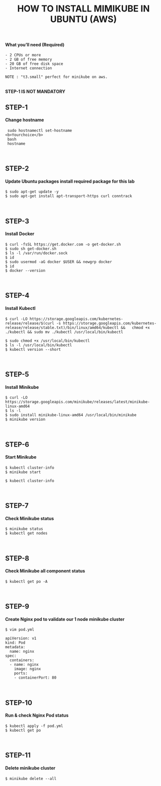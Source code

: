 
<h1 align="center">HOW TO INSTALL MIMIKUBE IN UBUNTU (AWS)</h1>

<br/>

#### What you’ll need (Required)
```
- 2 CPUs or more
- 2 GB of free memory
- 20 GB of free disk space
- Internet connection

NOTE : "t3.small" perfect for minikube on aws.
```

<br/>
<b> STEP-1 IS NOT MANDATORY</b>

## STEP-1

#### Change hostname

```
 sudo hostnamectl set-hostname
<b>Yourchoice</b>
 bash
 hostname
```

<br/>

## STEP-2
#### Update Ubuntu packages install required package for this lab
```
$ sudo apt-get update -y
$ sudo apt-get install apt-transport-https curl conntrack
```

<br/>

## STEP-3
#### Install Docker
```
$ curl -fsSL https://get.docker.com -o get-docker.sh
$ sudo sh get-docker.sh
$ ls -l /var/run/docker.sock
$ id
$ sudo usermod -aG docker $USER && newgrp docker
$ id
$ docker --version
```

<br/>

## STEP-4
#### Install Kubectl
```
$ curl -LO https://storage.googleapis.com/kubernetes-release/release/$(curl -s https://storage.googleapis.com/kubernetes-release/release/stable.txt)/bin/linux/amd64/kubectl &&   chmod +x ./kubectl && sudo mv ./kubectl /usr/local/bin/kubectl

$ sudo chmod +x /usr/local/bin/kubectl
$ ls -l /usr/local/bin/kubectl
$ kubectl version --short
```

<br/>

## STEP-5
#### Install Minikube
```
$ curl -LO https://storage.googleapis.com/minikube/releases/latest/minikube-linux-amd64
$ ls -l 
$ sudo install minikube-linux-amd64 /usr/local/bin/minikube
$ minikube version
```

<br/>

## STEP-6
#### Start Minikube
```
$ kubectl cluster-info
$ minikube start

$ kubectl cluster-info
```

<br/>

## STEP-7
#### Check Minikube status
```
$ minikube status
$ kubectl get nodes
```

<br/>

## STEP-8
#### Check Minikube all component status
```
$ kubectl get po -A
```

<br/>

## STEP-9
#### Create Nginx pod to validate our 1 node minikube cluster
```
$ vim pod.yml
```

```
apiVersion: v1
kind: Pod
metadata:
  name: nginx
spec:
  containers:
  - name: nginx
    image: nginx
    ports:
    - containerPort: 80
```

<br/>

## STEP-10
#### Run & check Nginx Pod status
```
$ kubectl apply -f pod.yml
$ kubectl get po
```

<br/>

## STEP-11
#### Delete minikube cluster
```
$ minikube delete --all
```